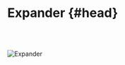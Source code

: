 # Expander {#head}
<div class="description"></div>

<div class="line">
    <br>
    <br>
</div>

![Expander](../../../../pictures/hub_bottom.png)